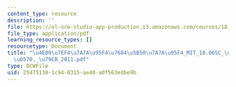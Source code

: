 ```yaml
---
content_type: resource
description: ''
file: https://ol-ocw-studio-app-production.s3.amazonaws.com/courses/18-06sc-linear-algebra-fall-2011/254751301c940315ae40a0f563edbe9b_4e097ef47a7a95f476845b507a7a95f4_MIT_18.06SC_7ebf60274ee36570-_79cb_2011.pdf
file_type: application/pdf
learning_resource_types: []
resourcetype: Document
title: "\u4E09\u7EF4\u7A7A\u95F4\u7684\u5B50\u7A7A\u95F4_MIT_18.06SC_\u7EBF\u6027\u4EE3\
  \u6570,_\u79CB_2011.pdf"
type: OCWFile
uid: 25475130-1c94-0315-ae40-a0f563edbe9b
---
```

